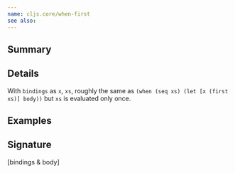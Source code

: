 ```yaml
---
name: cljs.core/when-first
see also:
---
```


## Summary

## Details

With `bindings` as `x`, `xs`, roughly the same as `(when (seq xs) (let [x (first
xs)] body))` but `xs` is evaluated only once.

## Examples

## Signature
[bindings & body]
